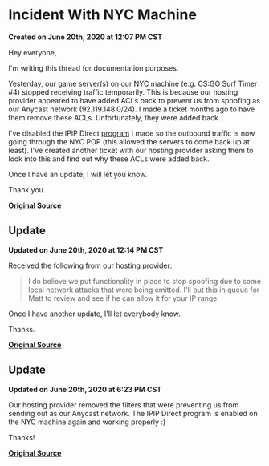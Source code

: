 # Incident With NYC Machine
**Created on June 20th, 2020 at 12:07 PM CST**

Hey everyone,

I'm writing this thread for documentation purposes.

Yesterday, our game server(s) on our NYC machine (e.g. CS:GO Surf Timer #4) stopped receiving traffic temporarily. This is because our hosting provider appeared to have added ACLs back to prevent us from spoofing as our Anycast network (92.119.148.0/24). I made a ticket months ago to have them remove these ACLs. Unfortunately, they were added back.

I've disabled the IPIP Direct [program](https://github.com/gamemann/IPIPDirect-TC) I made so the outbound traffic is now going through the NYC POP (this allowed the servers to come back up at least). I've created another ticket with our hosting provider asking them to look into this and find out why these ACLs were added back.

Once I have an update, I will let you know.

Thank you.

**[Original Source](https://gflclan.com/forums/topic/58022-6-19-20incident-with-nyc-machine/?do=findComment&comment=262465)**

## Update
**Updated on June 20th, 2020 at 12:14 PM CST**

Received the following from our hosting provider:

> I do believe we put functionality in place to stop spoofing due to some local network attacks that were being emitted. I'll put this in queue for Matt to review and see if he can allow it for your IP range.

Once I have another update, I'll let everybody know.

Thanks.

**[Original Source](https://gflclan.com/forums/topic/58022-6-19-20incident-with-nyc-machine/?do=findComment&comment=262466)**

## Update
**Updated on June 20th, 2020 at 6:23 PM CST**

Our hosting provider removed the filters that were preventing us from sending out as our Anycast network. The IPIP Direct program is enabled on the NYC machine again and working properly :)

Thanks!

**[Original Source](https://gflclan.com/forums/topic/58022-6-19-20incident-with-nyc-machine/?do=findComment&comment=262494)**